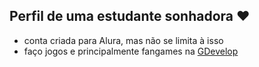 ## Perfil de uma estudante sonhadora :heart:

- conta criada para Alura, mas não se limita à isso
- faço jogos e principalmente fangames na [GDevelop](https://gdevelop.io)
